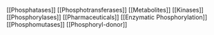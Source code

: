 [[Phosphatases]]
[[Phosphotransferases]]
[[Metabolites]]
[[Kinases]]
[[Phosphorylases]]
[[Pharmaceuticals]]
[[Enzymatic Phosphorylation]]
[[Phosphomutases]]
[[Phosphoryl-donor]]
